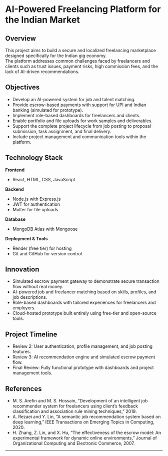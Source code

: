 # AI-Powered Freelancing Platform for the Indian Market

## Overview
This project aims to build a secure and localized freelancing marketplace designed specifically for the Indian gig economy.  
The platform addresses common challenges faced by freelancers and clients such as trust issues, payment risks, high commission fees, and the lack of AI-driven recommendations.  

## Objectives
- Develop an AI-powered system for job and talent matching.  
- Provide escrow-based payments with support for UPI and Indian banking (simulated for prototype).  
- Implement role-based dashboards for freelancers and clients.  
- Enable portfolio and file uploads for work samples and deliverables.  
- Support the complete project lifecycle from job posting to proposal submission, task assignment, and final delivery.  
- Include project management and communication tools within the platform.  

## Technology Stack
**Frontend**  
- React, HTML, CSS, JavaScript  

**Backend**  
- Node.js with Express.js  
- JWT for authentication  
- Multer for file uploads  

**Database**  
- MongoDB Atlas with Mongoose  

**Deployment & Tools**  
- Render (free tier) for hosting  
- Git and GitHub for version control  

## Innovation
- Simulated escrow payment gateway to demonstrate secure transaction flow without real money.  
- AI-powered job and freelancer matching based on skills, profiles, and job descriptions.  
- Role-based dashboards with tailored experiences for freelancers and employers.  
- Cloud-hosted prototype built entirely using free-tier and open-source tools.  

## Project Timeline
- Review 2: User authentication, profile management, and job posting features.  
- Review 3: AI recommendation engine and simulated escrow payment flow.  
- Final Review: Fully functional prototype with dashboards and project management tools.  

## References
- M. S. Arefin and M. S. Hossain, “Development of an intelligent job recommender system for freelancers using client’s feedback classification and association rule mining techniques,” 2019.  
- A. Rezaei and Y. Lin, “A semantic job recommendation system based on deep learning,” IEEE Transactions on Emerging Topics in Computing, 2020.  
- H. Zhang, Z. Lin, and X. Hu, “The effectiveness of the escrow model: An experimental framework for dynamic online environments,” Journal of Organizational Computing and Electronic Commerce, 2007.  

---
